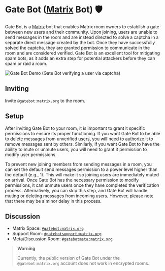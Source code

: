 # Gate Bot ([Matrix](https://matrix.org) Bot) 🛡

Gate Bot is a [Matrix](https://matrix.org) bot that enables Matrix room owners to establish a gate between new users and their community. Upon joining, users are unable to send messages in the room and are instead directed to solve a captcha in a separate direct message created by the bot. Once they have successfully solved the captcha, they are granted permission to communicate in the room and are considered verified. Gate Bot is an excellent tool for mitigating spam bots, as it adds an extra step for potential attackers before they can spam or raid a room.

![Gate Bot Demo (Gate Bot verifying a user via captcha)](https://github.com/dzlandis/Gate-Matrix-Bot/assets/49926644/3e735a63-a23f-44dd-a523-52d9b615d4c2)

## Inviting 

Invite `@gatebot:matrix.org` to the room.

## Setup

After inviting Gate Bot to your room, it is important to grant it specific permissions to ensure its proper functioning. If you want Gate Bot to be able to delete messages from unverified users, you will need to authorize it to remove messages sent by others. Similarly, if you want Gate Bot to have the ability to mute or unmute users, you will need to grant it permission to modify user permissions.

To prevent new joining members from sending messages in a room, you can set the default send messages permission to a power level higher than the default (e.g., 1). This will make it so joining users are immediately muted on arrival. Once Gate Bot has the necessary permission to modify permissions, it can unmute users once they have completed the verification process. Alternatively, you can skip this step, and Gate Bot will handle muting or deleting messages from incoming users. However, please note that there may be a minor delay in this process.

## Discussion

- Matrix Space: [`#gatebot:matrix.org`](https://matrix.to/#/#gatebot:matrix.org)
- Support Room: [`#gatebotsupport:matrix.org`](https://matrix.to/#/#gatebotsupport:matrix.org)
- Meta/Discussion Room: [`#gatebotmeta:matrix.org`](https://matrix.to/#/#gatebotmeta:matrix.org)

> **Warning**
>
> Currently, the public version of Gate Bot under the `@gatebot:matrix.org` account does not work in encrypted rooms.
